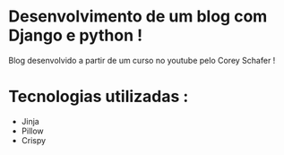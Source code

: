 # Desenvolvimento de um blog com Django e python !

Blog desenvolvido a partir de um curso no youtube pelo Corey Schafer !

# Tecnologias utilizadas :

* Jinja
* Pillow
* Crispy

